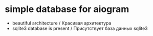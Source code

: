 # simple database for aiogram

- beautiful architecture / Красивая архитектура
- sqlite3 database is present / Присутствует база данных sqlite3